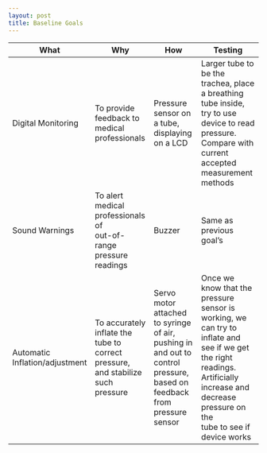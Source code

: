 ```yaml
---
layout: post
title: Baseline Goals
---
```


| What | Why | How | Testing |
|-------|--------|---------|---------|
| Digital Monitoring | To provide<br/>feedback to<br/>medical<br/>professionals | Pressure sensor on<br/>a tube, displaying<br/>on a LCD | Larger tube to be the<br/>trachea, place a breathing<br/>tube inside, try to use<br/>device to read pressure.<br/>Compare with current<br/>accepted measurement<br/>methods |
| Sound Warnings | To alert medical<br/>professionals of<br/>out-of-range<br/>pressure readings | Buzzer | Same as previous goal’s |
| Automatic<br/>Inflation/adjustment | To accurately<br/>inflate the tube to<br/>correct pressure,<br/>and stabilize such<br/>pressure | Servo motor<br/>attached to syringe<br/>of air, pushing in<br/>and out to control<br/>pressure, based on<br/>feedback from<br/>pressure sensor | Once we know that the<br/>pressure sensor is<br/>working, we can try to<br/>inflate and see if we get<br/>the right readings.<br/>Artificially increase and<br/>decrease pressure on the<br/>tube to see if device works |

